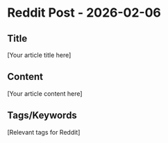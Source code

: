 # Reddit Post - 2026-02-06

## Title
[Your article title here]

## Content
[Your article content here]

## Tags/Keywords
[Relevant tags for Reddit]
